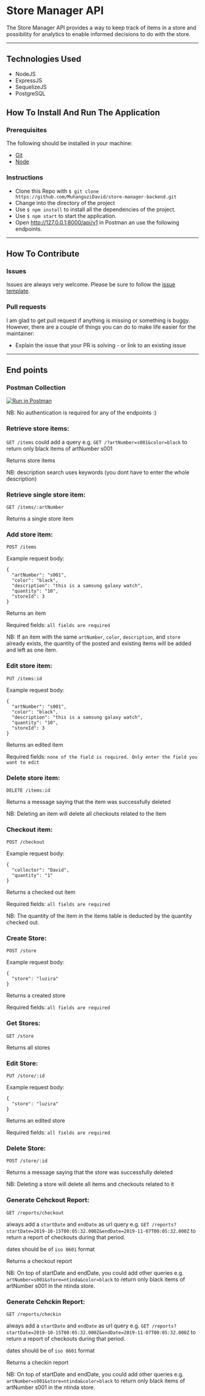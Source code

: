 # Store Manager API

The Store Manager API provides a way to keep track of items in a store and possibility for analytics to enable informed decisions to do with the store.

-----

## Technologies Used

- NodeJS
- ExpressJS
- SequelizeJS
- PostgreSQL

## How To Install And Run The Application

### Prerequisites

The following should be installed in your machine:

- [Git](https://git-scm.com/downloads)
- [Node](https://nodejs.org/en/download)

### Instructions

- Clone this Repo with `$ git clone https://github.com/MuhanguziDavid/store-manager-backend.git`
- Change into the directory of the project
- Use `$ npm install` to install all the dependencies of the project.
- Use `$ npm start` to start the application.
- Open http://127.0.0.1:8000/api/v1 in Postman an use the following endpoints.

-----

## How To Contribute

### Issues

Issues are always very welcome. Please be sure to follow the [issue template](https://github.com/andela/engineering-playbook/issues/new).

### Pull requests

I am glad to get pull request if anything is missing or something is buggy. However, there are a couple of things you can do to make life easier for the maintainer:

- Explain the issue that your PR is solving - or link to an existing issue


-----

## End points

### Postman Collection
[![Run in Postman](https://run.pstmn.io/button.svg)](https://app.getpostman.com/run-collection/caa17cdfa2096e042c6a)

NB: No authentication is required for any of the endpoints :)

### Retrieve store items:

`GET /items` could add a query e.g. `GET /?artNumber=s001&color=black` to return only black items of artNumber s001

Returns store items

NB: description search uses keywords (you dont have to enter the whole description)

### Retrieve single store item:

`GET /items/:artNumber`

Returns a single store item

### Add store item:

`POST /items`

Example request body:

```source-json
{
  "artNumber": "s001",
  "color": "black",
  "description": "this is a samsung galaxy watch",
  "quantity": "10",
  "storeId": 3
}
```

Returns an item

Required fields: `all fields are required`

NB: If an item with the same `artNumber`, `color`, `description`, and `store` already exists, the quantity of the posted and existing items will be added and left as one item.

### Edit store item:

`PUT /items:id`

Example request body:

```source-json
{
  "artNumber": "s001",
  "color": "black",
  "description": "this is a samsung galaxy watch",
  "quantity": "10",
  "storeId": 3
}
```

Returns an edited item

Required fields: `none of the field is required. Only enter the field you want to edit`

### Delete store item:

`DELETE /items:id`

Returns a message saying that the item was successfully deleted

NB: Deleting an item will delete all checkouts related to the item

### Checkout item:

`POST /checkout`

Example request body:

```source-json
{
  "collector": "David",
  "quantity": "1"
}
```

Returns a checked out item

Required fields: `all fields are required`

NB: The quantity of the item in the items table is deducted by the quantity checked out.

### Create Store:

`POST /store`

Example request body:

```source-json
{
  "store": "luzira"
}
```

Returns a created store

Required fields: `all fields are required`

### Get Stores:

`GET /store`

Returns all stores

### Edit Store:

`PUT /store/:id`

Example request body:

```source-json
{
  "store": "luzira"
}
```

Returns an edited store

Required fields: `all fields are required`

### Delete Store:

`POST /store/:id`

Returns a message saying that the store was successfully deleted

NB: Deleting a store will delete all items and checkouts related to it

### Generate Cehckout Report:

`GET /reports/checkout`

always add a `startDate` and `endDate` as url query e.g. `GET /reports?startDate=2019-10-15T00:05:32.000Z&endDate=2019-11-07T00:05:32.000Z` to return a report of checkouts during that period.

dates should be of `iso 8601` format

Returns a checkout report

NB: On top of startDate and endDate, you could add other queries e.g. `artNumber=s001&store=ntinda&color=black` to return only black items of artNumber s001 in the ntinda store.

### Generate Cehckin Report:

`GET /reports/checkin`

always add a `startDate` and `endDate` as url query e.g. `GET /reports?startDate=2019-10-15T00:05:32.000Z&endDate=2019-11-07T00:05:32.000Z` to return a report of checkouts during that period.

dates should be of `iso 8601` format

Returns a checkin report

NB: On top of startDate and endDate, you could add other queries e.g. `artNumber=s001&store=ntinda&color=black` to return only black items of artNumber s001 in the ntinda store.
